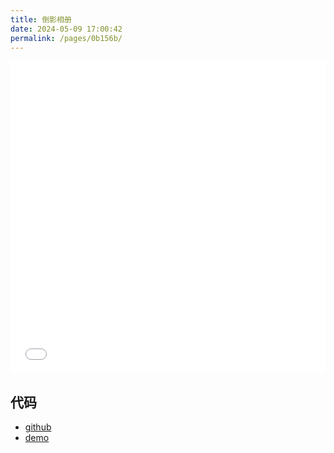 ```yaml
---
title: 倒影相册
date: 2024-05-09 17:00:42
permalink: /pages/0b156b/
---
```




<Badge text="项目Demo" type="error" vertical="middle"/>

<iframe id="iframe" width=100% height=500 frameborder=0 allowfullscreen="true" src="/demos/19/index.html"></iframe>

## 代码

- [github](https://github.com/wangxiaoze-view/knowledge-base/tree/main/docs/.vuepress/public/demos/19)
- [demo](https://www.wangxiaoze.wang/demos/19/index.html)
